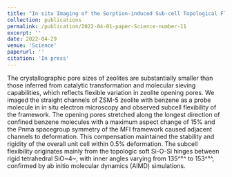 ```yaml
---
title: "In situ Imaging of the Sorption-induced Sub-cell Topological Flexibility of a Rigid Zeolite Framework"
collection: publications
permalink: /publication/2022-04-01-paper-Science-number-11
excerpt: ''
date: 2022-04-29
venue: 'Science'
paperurl: ''
citation: 'In press'
---
```

The crystallographic pore sizes of zeolites are substantially smaller than those inferred from catalytic transformation and molecular sieving capabilities, which reflects flexible variation in zeolite opening pores. We imaged the straight channels of ZSM-5 zeolite with benzene as a probe molecule in in situ electron microscopy and observed subcell flexibility of the framework. The opening pores stretched along the longest direction of confined benzene molecules with a maximum aspect change of 15% and the Pnma spacegroup symmetry of the MFI framework caused adjacent channels to deformation. This compensation maintained the stability and rigidity of the overall unit cell within 0.5% deformation. The subcell flexibility originates mainly from the topologic soft Si-O-Si hinges between rigid tetrahedral SiO~4~, with inner angles varying from 135^°^ to 153^°^, confirmed by ab initio molecular dynamics (AIMD) simulations.


